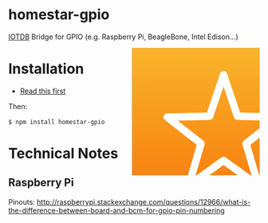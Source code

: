 # homestar-gpio
[IOTDB](https://github.com/dpjanes/node-iotdb) Bridge for GPIO (e.g. Raspberry Pi, BeagleBone, Intel Edison…)

<img src="https://raw.githubusercontent.com/dpjanes/iotdb-homestar/master/docs/HomeStar.png" align="right" />

# Installation

* [Read this first](https://github.com/dpjanes/node-iotdb/blob/master/docs/install.md)

Then:

    $ npm install homestar-gpio

# Technical Notes

## Raspberry Pi

Pinouts:
http://raspberrypi.stackexchange.com/questions/12966/what-is-the-difference-between-board-and-bcm-for-gpio-pin-numbering
